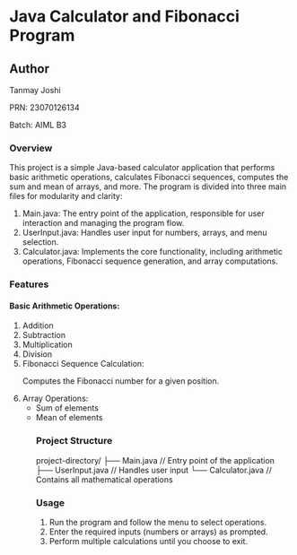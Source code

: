 <html>
<h1>Java Calculator and Fibonacci Program</h1>
<h2>Author</h2>

<p>Tanmay Joshi</p>  <p>PRN: 23070126134</p> <p>Batch: AIML B3</p>
<h3>Overview</h3>

<p>This project is a simple Java-based calculator application that performs basic arithmetic operations, calculates Fibonacci sequences, computes the sum and mean of arrays, and more. The program is divided into three main files for modularity and clarity:</p>
<ol>
<li>Main.java: The entry point of the application, responsible for user interaction and managing the program flow.</li>

<li>UserInput.java: Handles user input for numbers, arrays, and menu selection.</li>

<li>Calculator.java: Implements the core functionality, including arithmetic operations, Fibonacci sequence generation, and array computations.</li>
</ol>

<h3>Features</h3>

<h4>Basic Arithmetic Operations:</h4>
<ol>
<li>Addition</li>

<li>Subtraction</li>

<li>Multiplication</li>

<li>Division</li>

<li>Fibonacci Sequence Calculation:

Computes the Fibonacci number for a given position.</li>

<li>Array Operations:
<ul>
<li>Sum of elements</li>

<li>Mean of elements</li>
</li>


<h3>Project Structure</h3>
<p>
project-directory/
├── Main.java        // Entry point of the application
├── UserInput.java   // Handles user input
└── Calculator.java  // Contains all mathematical operations
</p>

<h3>Usage</h3>
<ol>
<li>Run the program and follow the menu to select operations.</li>
<li>Enter the required inputs (numbers or arrays) as prompted.</li>
<li>Perform multiple calculations until you choose to exit.</li>
</ol>
</html>

